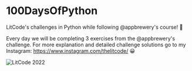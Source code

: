 # 100DaysOfPython
LitCode's challenges in Python while following @appbrewery's course! 🚀

Every day we will be completing 3 exercises from the @appbrewery's challenge.
For more explanation and detailed challenge solutions go to my Instagram: https://www.instagram.com/thelitcode/ 😀

![LitCode 2022](https://user-images.githubusercontent.com/66248314/176998368-dc990e69-4df1-4847-8e4b-a000b4b48895.png)

